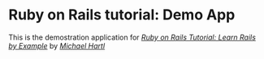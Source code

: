 # Ruby on Rails tutorial: Demo App

This is the demostration application for [*Ruby on Rails Tutorial: Learn Rails by Example*](http://railstutorial.org) by [*Michael Hartl*](http://michaelhartl.com)